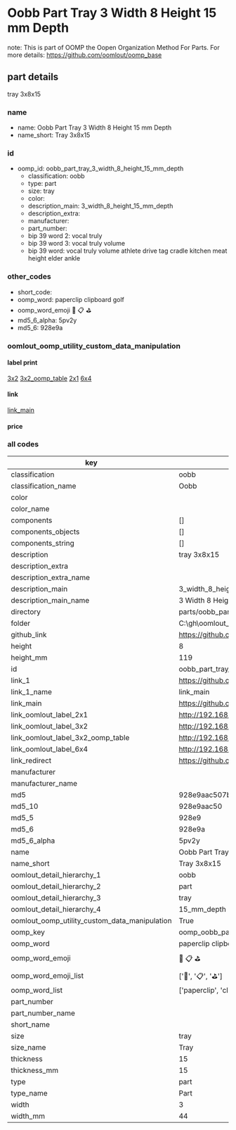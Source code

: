 # Oobb Part Tray 3 Width 8 Height 15 mm Depth  

note: This is part of OOMP the Oopen Organization Method For Parts. For more details: https://github.com/oomlout/oomp_base

##  part details
  



tray 3x8x15



### name
* name: Oobb Part Tray 3 Width 8 Height 15 mm Depth
* name_short: Tray 3x8x15 
### id
* oomp_id: oobb_part_tray_3_width_8_height_15_mm_depth
  * classification: oobb
  * type: part
  * size: tray
  * color: 
  * description_main: 3_width_8_height_15_mm_depth
  * description_extra: 
  * manufacturer: 
  * part_number: 
  * bip 39 word 2: vocal truly
  * bip 39 word 3: vocal truly volume
  * bip 39 word: vocal truly volume athlete drive tag cradle kitchen meat height elder ankle

### other_codes
* short_code: 
* oomp_word: paperclip clipboard golf
* oomp_word_emoji :paperclip: :clipboard: :golf:
* md5_6_alpha: 5pv2y
* md5_6: 928e9a






### oomlout_oomp_utility_custom_data_manipulation
#### label print
[3x2](http://192.168.1.245:1112/?label=oomp%205pv2y)
[3x2_oomp_table](http://192.168.1.108:1112/?label=oomp%205pv2y)
[2x1](http://192.168.1.242:1112/?label=oomp%205pv2y)
[6x4](http://192.168.1.55:1112/?label=oomp%205pv2y)    

#### link

[link_main](https://github.com/oomlout/oomlout_oobb_version_4_generated_parts/tree/main/navigation_oomp/oobb/part/tray/3_width_8_height_15_mm_depth/part)                              

#### price







### all codes 
| key | value |  
| --- | --- |  
| classification | oobb |  
| classification_name | Oobb |  
| color |  |  
| color_name |  |  
| components | [] |  
| components_objects | [] |  
| components_string | [] |  
| description | tray 3x8x15 |  
| description_extra |  |  
| description_extra_name |  |  
| description_main | 3_width_8_height_15_mm_depth |  
| description_main_name | 3 Width 8 Height 15 mm Depth |  
| directory | parts/oobb_part_tray_3_width_8_height_15_mm_depth |  
| folder | C:\gh\oomlout_oobb_version_4_generated_parts\parts\oobb_part_tray_3_width_8_height_15_mm_depth |  
| github_link | https://github.com/oomlout/oomlout_oomp_part_src/tree/main/parts/oobb_part_tray_3_width_8_height_15_mm_depth |  
| height | 8 |  
| height_mm | 119 |  
| id | oobb_part_tray_3_width_8_height_15_mm_depth |  
| link_1 | https://github.com/oomlout/oomlout_oobb_version_4_generated_parts/tree/main/navigation_oomp/oobb/part/tray/3_width_8_height_15_mm_depth/part |  
| link_1_name | link_main |  
| link_main | https://github.com/oomlout/oomlout_oobb_version_4_generated_parts/tree/main/navigation_oomp/oobb/part/tray/3_width_8_height_15_mm_depth/part |  
| link_oomlout_label_2x1 | http://192.168.1.242:1112/?label=oomp%205pv2y |  
| link_oomlout_label_3x2 | http://192.168.1.245:1112/?label=oomp%205pv2y |  
| link_oomlout_label_3x2_oomp_table | http://192.168.1.108:1112/?label=oomp%205pv2y |  
| link_oomlout_label_6x4 | http://192.168.1.55:1112/?label=oomp%205pv2y |  
| link_redirect | https://github.com/oomlout/oomlout_oobb_version_4_generated_parts/tree/main/parts/oobb_tray_03_08_15 |  
| manufacturer |  |  
| manufacturer_name |  |  
| md5 | 928e9aac507b063f74a1a0e3ebba5faa |  
| md5_10 | 928e9aac50 |  
| md5_5 | 928e9 |  
| md5_6 | 928e9a |  
| md5_6_alpha | 5pv2y |  
| name | Oobb Part Tray 3 Width 8 Height 15 mm Depth |  
| name_short | Tray 3x8x15  |  
| oomlout_detail_hierarchy_1 | oobb |  
| oomlout_detail_hierarchy_2 | part |  
| oomlout_detail_hierarchy_3 | tray |  
| oomlout_detail_hierarchy_4 | 15_mm_depth |  
| oomlout_oomp_utility_custom_data_manipulation | True |  
| oomp_key | oomp_oobb_part_tray_3_width_8_height_15_mm_depth |  
| oomp_word | paperclip clipboard golf |  
| oomp_word_emoji | :paperclip: :clipboard: :golf: |  
| oomp_word_emoji_list | [':paperclip:', ':clipboard:', ':golf:'] |  
| oomp_word_list | ['paperclip', 'clipboard', 'golf'] |  
| part_number |  |  
| part_number_name |  |  
| short_name |  |  
| size | tray |  
| size_name | Tray |  
| thickness | 15 |  
| thickness_mm | 15 |  
| type | part |  
| type_name | Part |  
| width | 3 |  
| width_mm | 44 |  
